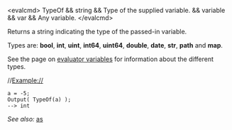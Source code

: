 \<evalcmd\> TypeOf && string && Type of the supplied variable. && variable && var && Any variable. \</evalcmd\>

Returns a string indicating the type of the passed-in variable.

Types are: **bool**, **int**, **uint**, **int64**, **uint64**, **double**, **date**, **str**, **path** and **map**.

See the page on [evaluator variables](/Manual/evaluator/variable_types.md) for information about the different types.

//<Example://>

    a = -5;
    Output( TypeOf(a) );
    --> int

*See also:* [as](as.md)
